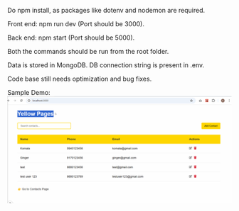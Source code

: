 Do npm install, as packages like dotenv and nodemon are required.

Front end: npm run dev (Port should be 3000).

Back end: npm start (Port should be 5000).

Both the commands should be run from the root folder.

Data is stored in MongoDB.
DB connection string is present in .env.

Code base still needs optimization and bug fixes.

Sample Demo:
![App looks like this](./public/yellowpages.gif)
